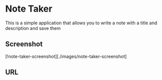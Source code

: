 # Note Taker
This is a simple application that allows you to write a note with a title and description and save them

## Screenshot
[!note-taker-screenshot][./images/note-taker-screenshot]
## URL

